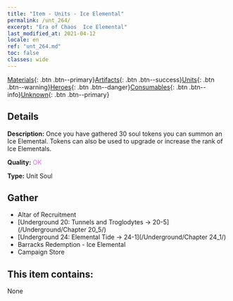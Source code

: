 ```yaml
---
title: "Item - Units - Ice Elemental"
permalink: /unt_264/
excerpt: "Era of Chaos  Ice Elemental"
last_modified_at: 2021-04-12
locale: en
ref: "unt_264.md"
toc: false
classes: wide
---
```

 [Materials](/){: .btn .btn--primary}[Artifacts](/Artifacts/){: .btn .btn--success}[Units](/Units/){: .btn .btn--warning}[Heroes](/Heroes/){: .btn .btn--danger}[Consumables](/Consumables/){: .btn .btn--info}[Unknown](/Unknown/){: .btn .btn--primary}

## Details
 **Description:** Once you have gathered 30 soul tokens you can summon an Ice Elemental. Tokens can also be used to upgrade or increase the rank of Ice Elementals.

 **Quality:** <span style="color: #DA70D6">OK</span>

 **Type:** Unit Soul

## Gather

*    Altar of Recruitment 
*    [Underground 20: Tunnels and Troglodytes -> 20-5](/Underground/Chapter 20_5/) 
*    [Underground 24: Elemental Tide -> 24-1](/Underground/Chapter 24_1/) 
*    Barracks Redemption - Ice Elemental 
*    Campaign Store 

## This item contains:

  None

